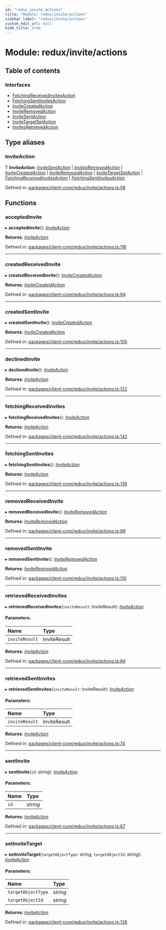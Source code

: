```yaml
---
id: "redux_invite_actions"
title: "Module: redux/invite/actions"
sidebar_label: "redux/invite/actions"
custom_edit_url: null
hide_title: true
---
```


# Module: redux/invite/actions

## Table of contents

### Interfaces

- [FetchingReceivedInvitesAction](../interfaces/redux_invite_actions.fetchingreceivedinvitesaction.md)
- [FetchingSentInvitesAction](../interfaces/redux_invite_actions.fetchingsentinvitesaction.md)
- [InviteCreatedAction](../interfaces/redux_invite_actions.invitecreatedaction.md)
- [InviteRemovedAction](../interfaces/redux_invite_actions.inviteremovedaction.md)
- [InviteSentAction](../interfaces/redux_invite_actions.invitesentaction.md)
- [InviteTargetSetAction](../interfaces/redux_invite_actions.invitetargetsetaction.md)
- [InvitesRetrievedAction](../interfaces/redux_invite_actions.invitesretrievedaction.md)

## Type aliases

### InviteAction

Ƭ **InviteAction**: [*InviteSentAction*](../interfaces/redux_invite_actions.invitesentaction.md) \| [*InvitesRetrievedAction*](../interfaces/redux_invite_actions.invitesretrievedaction.md) \| [*InviteCreatedAction*](../interfaces/redux_invite_actions.invitecreatedaction.md) \| [*InviteRemovedAction*](../interfaces/redux_invite_actions.inviteremovedaction.md) \| [*InviteTargetSetAction*](../interfaces/redux_invite_actions.invitetargetsetaction.md) \| [*FetchingReceivedInvitesAction*](../interfaces/redux_invite_actions.fetchingreceivedinvitesaction.md) \| [*FetchingSentInvitesAction*](../interfaces/redux_invite_actions.fetchingsentinvitesaction.md)

Defined in: [packages/client-core/redux/invite/actions.ts:58](https://github.com/xr3ngine/xr3ngine/blob/56376a778/packages/client-core/redux/invite/actions.ts#L58)

## Functions

### acceptedInvite

▸ **acceptedInvite**(): [*InviteAction*](redux_invite_actions.md#inviteaction)

**Returns:** [*InviteAction*](redux_invite_actions.md#inviteaction)

Defined in: [packages/client-core/redux/invite/actions.ts:116](https://github.com/xr3ngine/xr3ngine/blob/56376a778/packages/client-core/redux/invite/actions.ts#L116)

___

### createdReceivedInvite

▸ **createdReceivedInvite**(): [*InviteCreatedAction*](../interfaces/redux_invite_actions.invitecreatedaction.md)

**Returns:** [*InviteCreatedAction*](../interfaces/redux_invite_actions.invitecreatedaction.md)

Defined in: [packages/client-core/redux/invite/actions.ts:94](https://github.com/xr3ngine/xr3ngine/blob/56376a778/packages/client-core/redux/invite/actions.ts#L94)

___

### createdSentInvite

▸ **createdSentInvite**(): [*InviteCreatedAction*](../interfaces/redux_invite_actions.invitecreatedaction.md)

**Returns:** [*InviteCreatedAction*](../interfaces/redux_invite_actions.invitecreatedaction.md)

Defined in: [packages/client-core/redux/invite/actions.ts:105](https://github.com/xr3ngine/xr3ngine/blob/56376a778/packages/client-core/redux/invite/actions.ts#L105)

___

### declinedInvite

▸ **declinedInvite**(): [*InviteAction*](redux_invite_actions.md#inviteaction)

**Returns:** [*InviteAction*](redux_invite_actions.md#inviteaction)

Defined in: [packages/client-core/redux/invite/actions.ts:122](https://github.com/xr3ngine/xr3ngine/blob/56376a778/packages/client-core/redux/invite/actions.ts#L122)

___

### fetchingReceivedInvites

▸ **fetchingReceivedInvites**(): [*InviteAction*](redux_invite_actions.md#inviteaction)

**Returns:** [*InviteAction*](redux_invite_actions.md#inviteaction)

Defined in: [packages/client-core/redux/invite/actions.ts:142](https://github.com/xr3ngine/xr3ngine/blob/56376a778/packages/client-core/redux/invite/actions.ts#L142)

___

### fetchingSentInvites

▸ **fetchingSentInvites**(): [*InviteAction*](redux_invite_actions.md#inviteaction)

**Returns:** [*InviteAction*](redux_invite_actions.md#inviteaction)

Defined in: [packages/client-core/redux/invite/actions.ts:136](https://github.com/xr3ngine/xr3ngine/blob/56376a778/packages/client-core/redux/invite/actions.ts#L136)

___

### removedReceivedInvite

▸ **removedReceivedInvite**(): [*InviteRemovedAction*](../interfaces/redux_invite_actions.inviteremovedaction.md)

**Returns:** [*InviteRemovedAction*](../interfaces/redux_invite_actions.inviteremovedaction.md)

Defined in: [packages/client-core/redux/invite/actions.ts:99](https://github.com/xr3ngine/xr3ngine/blob/56376a778/packages/client-core/redux/invite/actions.ts#L99)

___

### removedSentInvite

▸ **removedSentInvite**(): [*InviteRemovedAction*](../interfaces/redux_invite_actions.inviteremovedaction.md)

**Returns:** [*InviteRemovedAction*](../interfaces/redux_invite_actions.inviteremovedaction.md)

Defined in: [packages/client-core/redux/invite/actions.ts:110](https://github.com/xr3ngine/xr3ngine/blob/56376a778/packages/client-core/redux/invite/actions.ts#L110)

___

### retrievedReceivedInvites

▸ **retrievedReceivedInvites**(`inviteResult`: InviteResult): [*InviteAction*](redux_invite_actions.md#inviteaction)

#### Parameters:

Name | Type |
:------ | :------ |
`inviteResult` | InviteResult |

**Returns:** [*InviteAction*](redux_invite_actions.md#inviteaction)

Defined in: [packages/client-core/redux/invite/actions.ts:84](https://github.com/xr3ngine/xr3ngine/blob/56376a778/packages/client-core/redux/invite/actions.ts#L84)

___

### retrievedSentInvites

▸ **retrievedSentInvites**(`inviteResult`: InviteResult): [*InviteAction*](redux_invite_actions.md#inviteaction)

#### Parameters:

Name | Type |
:------ | :------ |
`inviteResult` | InviteResult |

**Returns:** [*InviteAction*](redux_invite_actions.md#inviteaction)

Defined in: [packages/client-core/redux/invite/actions.ts:74](https://github.com/xr3ngine/xr3ngine/blob/56376a778/packages/client-core/redux/invite/actions.ts#L74)

___

### sentInvite

▸ **sentInvite**(`id`: *string*): [*InviteAction*](redux_invite_actions.md#inviteaction)

#### Parameters:

Name | Type |
:------ | :------ |
`id` | *string* |

**Returns:** [*InviteAction*](redux_invite_actions.md#inviteaction)

Defined in: [packages/client-core/redux/invite/actions.ts:67](https://github.com/xr3ngine/xr3ngine/blob/56376a778/packages/client-core/redux/invite/actions.ts#L67)

___

### setInviteTarget

▸ **setInviteTarget**(`targetObjectType`: *string*, `targetObjectId`: *string*): [*InviteAction*](redux_invite_actions.md#inviteaction)

#### Parameters:

Name | Type |
:------ | :------ |
`targetObjectType` | *string* |
`targetObjectId` | *string* |

**Returns:** [*InviteAction*](redux_invite_actions.md#inviteaction)

Defined in: [packages/client-core/redux/invite/actions.ts:128](https://github.com/xr3ngine/xr3ngine/blob/56376a778/packages/client-core/redux/invite/actions.ts#L128)
